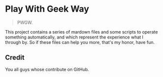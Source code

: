# Play With Geek Way

> PWGW.

This project contains a series of mardown files and some scripts to operate something automatically, and which represent the experience what I through by. So if these files can help you more, that's my honor, have fun.

## 

## Credit

You all guys whose contribute on GitHub.

